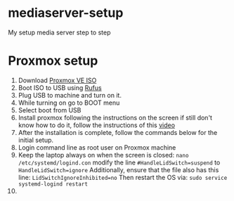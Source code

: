# mediaserver-setup
My setup media server step to step

# Proxmox setup
1. Download [Proxmox VE ISO](https://www.proxmox.com/en/downloads)
2. Boot ISO to USB using [Rufus](https://rufus.ie/en/) 
3. Plug USB to machine and turn on it.
4. While turning on go to BOOT menu
5. Select boot from USB
6. Install proxmox following the instructions on the screen if still don't know how to do it, follow the instructions of this [video](https://youtu.be/u8E3-Zy9NvI)
7. After the installation is complete, follow the commands below for the initial setup.
8. Login command line as root user on Proxmox machine
9. Keep the laptop always on when the screen is closed: 
`nano /etc/systemd/logind.con`
modify the line
`#HandleLidSwitch=suspend`
to
`HandleLidSwitch=ignore`
Additionally, ensure that the file also has this line:
`LidSwitchIgnoreInhibited=no`
Then restart the OS via:
`sudo service systemd-logind restart`
10. 

 
